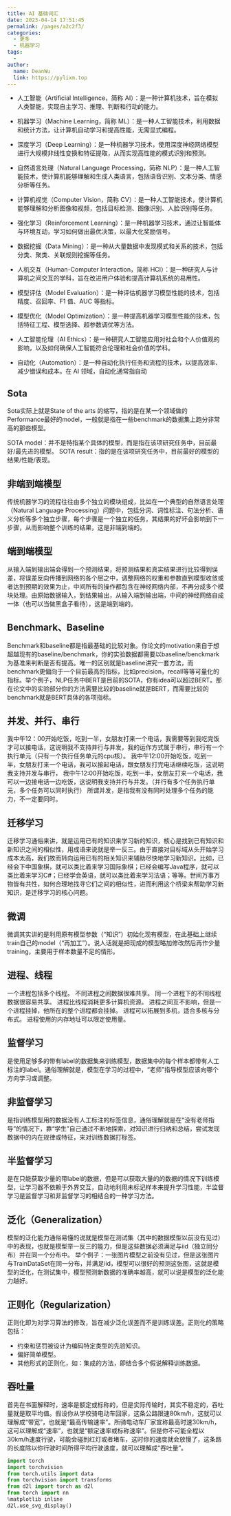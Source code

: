 ```yaml
---
title: AI 基础词汇
date: 2023-04-14 17:51:45
permalink: /pages/a2c2f3/
categories:
  - 更多
  - 机器学习
tags:
  - 
author: 
  name: DeanWu
  link: https://pylixm.top
---
```



- 人工智能（Artificial Intelligence，简称 AI）：是一种计算机技术，旨在模拟人类智能，实现自主学习、推理、判断和行动的能力。

- 机器学习（Machine Learning，简称 ML）：是一种人工智能技术，利用数据和统计方法，让计算机自动学习和提高性能，无需显式编程。

- 深度学习（Deep Learning）：是一种机器学习技术，使用深度神经网络模型进行大规模非线性变换和特征提取，从而实现高性能的模式识别和预测。

- 自然语言处理（Natural Language Processing，简称 NLP）：是一种人工智能技术，使计算机能够理解和生成人类语言，包括语音识别、文本分类、情感分析等任务。

- 计算机视觉（Computer Vision，简称 CV）：是一种人工智能技术，使计算机能够理解和分析图像和视频，包括目标检测、图像识别、人脸识别等任务。

- 强化学习（Reinforcement Learning）：是一种机器学习技术，通过让智能体与环境互动，学习如何做出最优决策，以最大化奖励信号。

- 数据挖掘（Data Mining）：是一种从大量数据中发现模式和关系的技术，包括分类、聚类、关联规则挖掘等任务。

- 人机交互（Human-Computer Interaction，简称 HCI）：是一种研究人与计算机之间交互的学科，旨在改进用户体验和提高计算机系统的易用性。

- 模型评估（Model Evaluation）：是一种评估机器学习模型性能的技术，包括精度、召回率、F1 值、AUC 等指标。

- 模型优化（Model Optimization）：是一种提高机器学习模型性能的技术，包括特征工程、模型选择、超参数调优等方法。

- 人工智能伦理（AI Ethics）：是一种研究人工智能应用对社会和个人价值观的影响，以及如何确保人工智能符合伦理和社会价值的学科。

- 自动化（Automation）：是一种自动化执行任务和流程的技术，以提高效率、减少错误和成本。在 AI 领域，自动化通常指自动

## Sota
Sota实际上就是State of the arts 的缩写，指的是在某一个领域做的Performance最好的model，一般就是指在一些benchmark的数据集上跑分非常高的那些模型。

SOTA model：并不是特指某个具体的模型，而是指在该项研究任务中，目前最好/最先进的模型。
SOTA result：指的是在该项研究任务中，目前最好的模型的结果/性能/表现。

## 非端到端模型
传统机器学习的流程往往由多个独立的模块组成，比如在一个典型的自然语言处理（Natural Language Processing）问题中，包括分词、词性标注、句法分析、语义分析等多个独立步骤，每个步骤是一个独立的任务，其结果的好坏会影响到下一步骤，从而影响整个训练的结果，这是非端到端的。

## 端到端模型
从输入端到输出端会得到一个预测结果，将预测结果和真实结果进行比较得到误差，将误差反向传播到网络的各个层之中，调整网络的权重和参数直到模型收敛或者达到预期的效果为止，中间所有的操作都包含在神经网络内部，不再分成多个模块处理。由原始数据输入，到结果输出，从输入端到输出端，中间的神经网络自成一体（也可以当做黑盒子看待），这是端到端的。

## Benchmark、Baseline
Benchmark和baseline都是指最基础的比较对象。你论文的motivation来自于想超越现有的baseline/benchmark，你的实验数据都需要以baseline/benckmark为基准来判断是否有提高。唯一的区别就是baseline讲究一套方法，而benchmark更偏向于一个目前最高的指标，比如precision，recall等等可量化的指标。举个例子，NLP任务中BERT是目前的SOTA，你有idea可以超过BERT。那在论文中的实验部分你的方法需要比较的baseline就是BERT，而需要比较的benchmark就是BERT具体的各项指标。

## 并发、并行、串行
我中午12：00开始吃饭，吃到一半，女朋友打来一个电话，我需要等到我吃完饭才可以接电话，这说明我不支持并行与并发，我的运作方式属于串行，串行有一个执行单元（只有一个执行任务单元的cpu核）。
我中午12:00开始吃饭，吃到一半，女朋友打来一个电话，我可以接起电话，跟女朋友打完电话继续吃饭，这说明我支持并发与串行，
我中午12:00开始吃饭，吃到一半，女朋友打来一个电话，我可以一边接电话一边吃饭，这说明我支持并行与并发。（并行有多个任务执行单元，多个任务可以同时执行）
所谓并发，是指我有没有同时处理多个任务的能力，不一定要同时。

## 迁移学习
迁移学习通俗来讲，就是运用已有的知识来学习新的知识，核心是找到已有知识和新知识之间的相似性，用成语来说就是举一反三。由于直接对目标域从头开始学习成本太高，我们故而转向运用已有的相关知识来辅助尽快地学习新知识。比如，已经会下中国象棋，就可以类比着来学习国际象棋；已经会编写Java程序，就可以类比着来学习C#；已经学会英语，就可以类比着来学习法语；等等。世间万事万物皆有共性，如何合理地找寻它们之间的相似性，进而利用这个桥梁来帮助学习新知识，是迁移学习的核心问题。

## 微调
微调其实讲的是利用原有模型参数（“知识”）初始化现有模型，在此基础上继续train自己的model（“再加工”）。说人话就是把现成的模型略加修改然后再作少量training，主要用于样本数量不足的情形。

## 进程、线程
一个进程包括多个线程。
不同进程之间数据很难共享。
同一个进程下的不同线程数据很容易共享。
进程比线程消耗更多计算机资源。
进程之间互不影响，但是一个进程挂掉，他所在的整个进程都会挂掉。
进程可以拓展到多机，适合多核与分布式。
进程使用的内存地址可以限定使用量。

## 监督学习
是使用足够多的带有label的数据集来训练模型，数据集中的每个样本都带有人工标注的label。通俗理解就是，模型在学习的过程中，“老师”指导模型应该向哪个方向学习或调整。

## 非监督学习
是指训练模型用的数据没有人工标注的标签信息，通俗理解就是在“没有老师指导”的情况下，靠“学生”自己通过不断地探索，对知识进行归纳和总结，尝试发现数据中的内在规律或特征，来对训练数据打标签。

## 半监督学习
是在只能获取少量的带label的数据，但是可以获取大量的的数据的情况下训练模型，让学习器不依赖于外界交互，自动地利用未标记样本来提升学习性能，半监督学习是监督学习和非监督学习的相结合的一种学习方法。

## 泛化（Generalization）
模型的泛化能力通俗易懂的说就是模型在测试集（其中的数据模型以前没有见过）中的表现，也就是模型举一反三的能力，但是这些数据必须满足与iid（独立同分布）并在同一个分布中。
举个例子：一张图片模型之前没有见过，但是这张图片与TrainDataSet在同一分布，并满足iid，模型可以很好的预测这张图，这就是模型的泛化，在测试集中，模型预测新数据的准确率越高，就可以说是模型的泛化能力越好。

## 正则化（Regularization）
正则化即为对学习算法的修改，旨在减少泛化误差而不是训练误差。正则化的策略包括：

- 约束和惩罚被设计为编码特定类型的先验知识。
- 偏好简单模型。
- 其他形式的正则化，如：集成的方法，即结合多个假说解释训练数据。

## 吞吐量
首先在书面解释时，速率是额定或标称的，但是实际传输时，其实不稳定的，吞吐量就是取平均值。假设你从学校骑电动车回家，这条公路限速80km/h，这就可以理解成“带宽”，也就是“最高传输速率”。所骑电动车厂家宣称最高时速30km/h，这可以理解成“速率”，也就是“额定速率或标称速率”。但是你不可能全程以30km/h速度行驶，可能会碰到红灯或者堵车，这时你的速度就会放慢了，这条路的长度除以你行驶时间所得平均行驶速度，就可以理解成“吞吐量”。

```python
import torch
import torchvision
from torch.utils import data
from torchvision import transforms
from d2l import torch as d2l
from torch import nn
%matplotlib inline
d2l.use_svg_display()
```